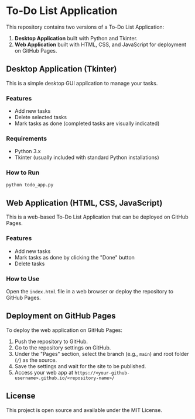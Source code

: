 # To-Do List Application

This repository contains two versions of a To-Do List Application:

1. **Desktop Application** built with Python and Tkinter.
2. **Web Application** built with HTML, CSS, and JavaScript for deployment on GitHub Pages.

## Desktop Application (Tkinter)

This is a simple desktop GUI application to manage your tasks.

### Features

- Add new tasks
- Delete selected tasks
- Mark tasks as done (completed tasks are visually indicated)

### Requirements

- Python 3.x
- Tkinter (usually included with standard Python installations)

### How to Run

```bash
python todo_app.py
```

## Web Application (HTML, CSS, JavaScript)

This is a web-based To-Do List Application that can be deployed on GitHub Pages.

### Features

- Add new tasks
- Mark tasks as done by clicking the "Done" button
- Delete tasks

### How to Use

Open the `index.html` file in a web browser or deploy the repository to GitHub Pages.

## Deployment on GitHub Pages

To deploy the web application on GitHub Pages:

1. Push the repository to GitHub.
2. Go to the repository settings on GitHub.
3. Under the "Pages" section, select the branch (e.g., `main`) and root folder (`/`) as the source.
4. Save the settings and wait for the site to be published.
5. Access your web app at `https://<your-github-username>.github.io/<repository-name>/`

## License

This project is open source and available under the MIT License.
